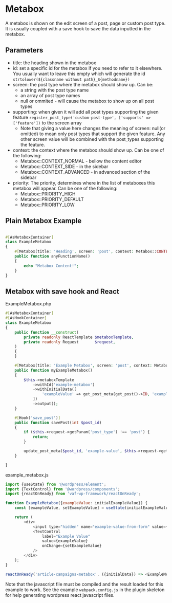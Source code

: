 # Metabox

A metabox is shown on the edit screen of a post, page or custom post type. It is usually coupled with a save hook to
save the data inputted in the metabox.

## Parameters

- title: the heading shown in the metabox
- id: set a specific id for the metabox if you need to refer to it elsewhere. You usually want to leave this empty which
  will generate the id `strtolower(${classname without path}_${methodname})`
- screen: the post type where the metabox should show up. Can be:
  - a string with the post type name
  - an array of post type names
  - null or ommited - will cause the metabox to show up on all post types
- supporting: when given it will add all post types supporting the given feature
  `register_post_type('custom-post-type', ['supports' => ['feature'])` to the screen array
  - Note that giving a value here changes the meaning of screen: null(or omitted) to mean only post types that support
    the given feature. Any other screen value will be combined with the post_types supporting the feature.
- context: the context where the metabox should show up. Can be one of the following:
    - Metabox::CONTEXT_NORMAL - bellow the content editor
    - Metabox::CONTEXT_SIDE - in the sidebar
    - Metabox::CONTEXT_ADVANCED - in advanced section of the sidebar
- priority: The priority, determines where in the list of metaboxes this metabox will appear. Can be one of the following:
    - Metabox::PRIORITY_HIGH
    - Metabox::PRIORITY_DEFAULT
    - Metabox::PRIORITY_LOW

## Plain Metabox Example

```php

#[AsMetaboxContainer]
class ExampleMetabox
{
    #[Metabox(title: 'Heading', screen: 'post', context: Metabox::CONTEXT_SIDE)]
    public function anyFunctionName()
    {
        echo "Metabox Content!";
    }
}
```

## Metabox with save hook and React

ExampleMetabox.php
```php
#[AsMetaboxContainer]
#[AsHookContainer]
class ExampleMetabox
{
    public function __construct(
        private readonly ReactTemplate $metaboxTemplate,
        private readonly Request       $request,
    )
    {
    }

    #[Metabox(title: 'Example Metabox', screen: 'post', context: Metabox::CONTEXT_SIDE)]
    public function myExampleMetabox()
    {
        $this->metaboxTemplate
            ->withId('example-metabox')
            ->withInitialData([
                'exampleValue' => get_post_meta(get_post()->ID, 'example-value', true)
            ])
            ->output();
    }

    #[Hook('save_post')]
    public function savePost(int $post_id)
    {
        if ($this->request->getParam('post_type') !== 'post') {
            return;
        }

        update_post_meta($post_id, 'example-value', $this->request->getParam('example-value-from-form');
    }

}
```

example_metabox.js
```javascript
import {useState} from '@wordpress/element';
import {TextControl} from '@wordpress/components';
import {reactOnReady} from 'vaf-wp-framework/reactOnReady';

function ExampleMetabox({exampleValue: initialExampleValue}) {
    const [exampleValue, setExampleValue] = useState(initialExampleValue);

    return (
        <div>
            <input type="hidden" name="example-value-from-form" value={exampleValue} />
            <TextControl
                label="Example Value"
                value={exampleValue}
                onChange={setExampleValue}
            />
        </div>
    );
}

reactOnReady('article-campaigns-metabox', ({initialData}) => <ExampleMetabox {...(initialData ?? {})} />);
```

Note that the javascript file must be compiled and the result loaded for this example to work. See the example
`webpack.config.js` in the plugin skeleton for help generating wordpress react javascript files.
